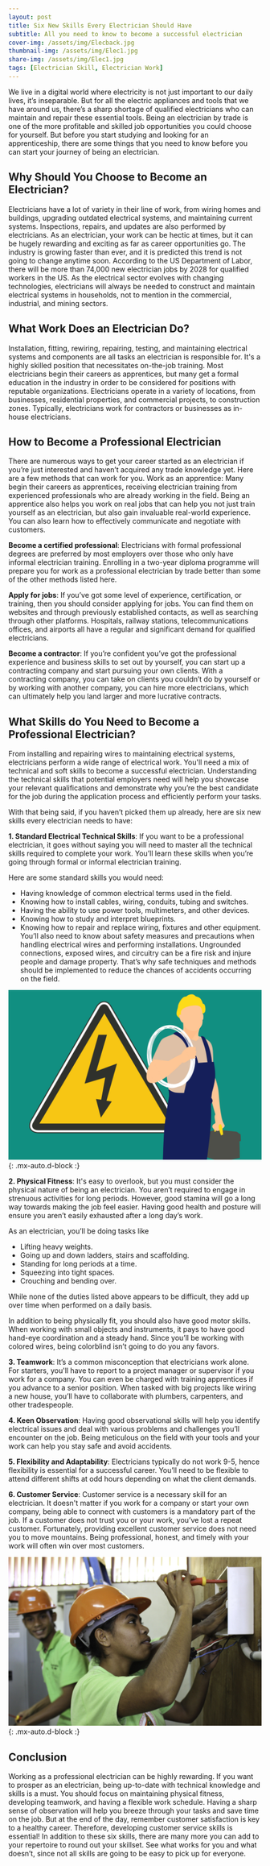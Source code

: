 ```yaml
---
layout: post
title: Six New Skills Every Electrician Should Have
subtitle: All you need to know to become a successful electrician
cover-img: /assets/img/Elecback.jpg
thumbnail-img: /assets/img/Elec1.jpg
share-img: /assets/img/Elec1.jpg
tags: [Electrician Skill, Electrician Work]
---
```

We live in a digital world where electricity is not just important to our daily lives, it’s inseparable. But for all the electric appliances and tools that we have around us, there’s a sharp shortage of qualified electricians who can maintain and repair these essential tools. Being an electrician by trade is one of the more profitable and skilled job opportunities you could choose for yourself. 
But before you start studying and looking for an apprenticeship, there are some things that you need to know before you can start your journey of being an electrician. 

## Why Should You Choose to Become an Electrician?
Electricians have a lot of variety in their line of work, from wiring homes and buildings, upgrading outdated electrical systems, and maintaining current systems. Inspections, repairs, and updates are also performed by electricians. As an electrician, your work can be hectic at times, but it can be hugely rewarding and exciting as far as career opportunities go. 
The industry is growing faster than ever, and it is predicted this trend is not going to change anytime soon. According to the US Department of Labor, there will be more than 74,000 new electrician jobs by 2028 for qualified workers in the US. As the electrical sector evolves with changing technologies, electricians will always be needed to construct and maintain electrical systems in households, not to mention in the commercial, industrial, and mining sectors.

## What Work Does an Electrician Do?
Installation, fitting, rewiring, repairing, testing, and maintaining electrical systems and components are all tasks an electrician is responsible for. It's a highly skilled position that necessitates on-the-job training.
Most electricians begin their careers as apprentices, but many get a formal education in the industry in order to be considered for positions with reputable organizations. Electricians operate in a variety of locations, from businesses, residential properties, and commercial projects, to construction zones. Typically, electricians work for contractors or businesses as in-house electricians.

## How to Become a Professional Electrician
There are numerous ways to get your career started as an electrician if you’re just interested and haven’t acquired any trade knowledge yet. Here are a few methods that can work for you.
Work as an apprentice: Many begin their careers as apprentices, receiving electrician training from experienced professionals who are already working in the field. Being an apprentice also helps you work on real jobs that can help you not just train yourself as an electrician, but also gain invaluable real-world experience. You can also learn how to effectively communicate and negotiate with customers.

**Become a certified professional**: Electricians with formal professional degrees are preferred by most employers over those who only have informal electrician training. Enrolling in a two-year diploma programme will prepare you for work as a professional electrician by trade better than some of the other methods listed here. 

**Apply for jobs**: If you’ve got some level of experience, certification, or training, then you should consider applying for jobs. You can find them on websites and through previously established contacts, as well as searching through other platforms. Hospitals, railway stations, telecommunications offices, and airports all have a regular and significant demand for qualified electricians.

**Become a contractor**: If you’re confident you’ve got the professional experience and business skills to set out by yourself, you can start up a contracting company and start pursuing your own clients. With a contracting company, you can take on clients you couldn’t do by yourself or by working with another company, you can hire more electricians, which can ultimately help you land larger and more lucrative contracts. 

## What Skills do You Need to Become a Professional Electrician?  
From installing and repairing wires to maintaining electrical systems, electricians perform a wide range of electrical work. You'll need a mix of technical and soft skills to become a successful electrician. Understanding the technical skills that potential employers need will help you showcase your relevant qualifications and demonstrate why you’re the best candidate for the job during the application process and efficiently perform your tasks.

With that being said, if you haven’t picked them up already, here are six new skills every electrician needs to have:

**1. Standard Electrical Technical Skills**:  If you want to be a professional electrician, it goes without saying you will need to master all the technical skills required to complete your work. You’ll learn these skills when you’re going through formal or informal electrician training. 

Here are some standard skills you would need:
 - Having knowledge of common electrical terms used in the field.
 - Knowing how to install cables, wiring, conduits, tubing and switches.
 - Having the ability to use power tools, multimeters, and other devices.
 - Knowing how to study and interpret blueprints.
 - Knowing how to repair and replace wiring, fixtures and other equipment.
You’ll also need to know about safety measures and precautions when handling electrical wires and performing installations. Ungrounded connections, exposed wires, and circuitry can be a fire risk and injure people and damage property. That’s why safe techniques and methods should be implemented to reduce the chances of accidents occurring on the field. 

![Hazard](/assets/img/Elec2.jpg){: .mx-auto.d-block :}

**2. Physical Fitness**: It's easy to overlook, but you must consider the physical nature of being an electrician. You aren’t required to engage in strenuous activities for long periods. However, good stamina will go a long way towards making the job feel easier. Having good health and posture will ensure you aren’t easily exhausted after a long day’s work.

As an electrician, you’ll be doing tasks like 
- Lifting heavy weights.
- Going up and down ladders, stairs and scaffolding.
- Standing for long periods at a time.
- Squeezing into tight spaces.
- Crouching and bending over.
	
While none of the duties listed above appears to be difficult, they add up over time when performed on a daily basis. 

In addition to being physically fit, you should also have good motor skills. When working with small objects and instruments, it pays to have good hand-eye coordination and a steady hand. Since you’ll be working with colored wires, being colorblind isn’t going to do you any favors. 

**3. Teamwork**: It’s a common misconception that electricians work alone. For starters, you'll have to report to a project manager or supervisor if you work for a company. You can even be charged with training apprentices if you advance to a senior position.
When tasked with big projects like wiring a new house, you’ll have to collaborate with plumbers, carpenters, and other tradespeople.

**4. Keen Observation**: Having good observational skills will help you identify electrical issues and deal with various problems and challenges you’ll encounter on the job. Being meticulous on the field with your tools and your work can help you stay safe and avoid accidents. 

**5. Flexibility and Adaptability**: Electricians typically do not work 9-5, hence flexibility is essential for a successful career. You’ll need to be flexible to attend different shifts at odd hours depending on what the client demands. 

**6. Customer Service**: Customer service is a necessary skill for an electrician. It doesn't matter if you work for a company or start your own company, being able to connect with customers is a mandatory part of the job. If a customer does not trust you or your work, you’ve lost a repeat customer. Fortunately, providing excellent customer service does not need you to move mountains. Being professional, honest, and timely with your work will often win over most customers. 

![Electrician](/assets/img/Elec1.jpg){: .mx-auto.d-block :}

## Conclusion
Working as a professional electrician can be highly rewarding. If you want to prosper as an electrician, being up-to-date with technical knowledge and skills is a must. You should focus on maintaining physical fitness, developing teamwork, and having a flexible work schedule. Having a sharp sense of observation will help you breeze through your tasks and save time on the job. But at the end of the day, remember customer satisfaction is key to a healthy career. Therefore, developing customer service skills is essential! In addition to these six skills, there are many more you can add to your repertoire to round out your skillset. See what works for you and what doesn’t, since not all skills are going to be easy to pick up for everyone. 
